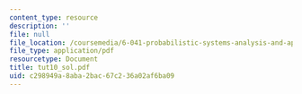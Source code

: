 ```yaml
---
content_type: resource
description: ''
file: null
file_location: /coursemedia/6-041-probabilistic-systems-analysis-and-applied-probability-spring-2006/c298949a8aba2bac67c236a02af6ba09_tut10_sol.pdf
file_type: application/pdf
resourcetype: Document
title: tut10_sol.pdf
uid: c298949a-8aba-2bac-67c2-36a02af6ba09
---
```

